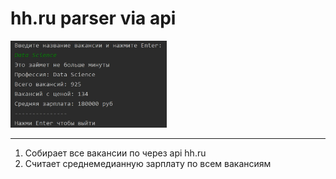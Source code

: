 # hh.ru parser via api 
<img src="screen1.JPG" alt="example" width="250"/>  

---
1. Собирает все вакансии по через api hh.ru
2. Считает среднемедианную зарплату по всем вакансиям
